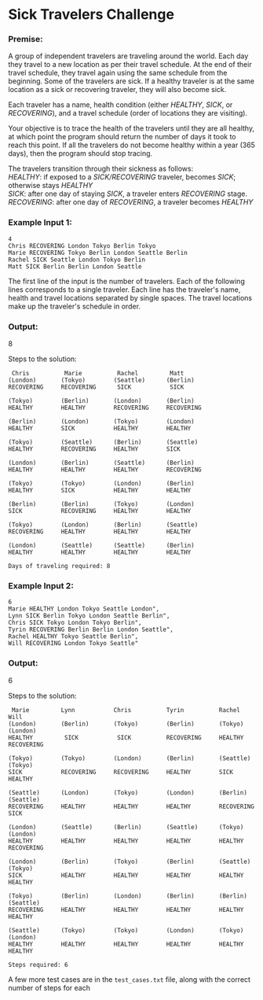 # Sick Travelers Challenge
### Premise:

A group of independent travelers are traveling around the world. Each day they travel to a new location as per their travel schedule. At the end of their travel schedule, they travel again using the same schedule from the beginning. Some of the travelers are sick. If a healthy traveler is at the same location as a sick or recovering traveler, they will also become sick.

Each traveler has a name, health condition (either *HEALTHY*, *SICK*, or *RECOVERING*), and a travel schedule (order of locations they are visiting).

Your objective is to trace the health of the travelers until they are all healthy, at which point the program should return the number of days it took to reach this point. If all the travelers do not become healthy within a year (365 days), then the program should stop tracing. 

The travelers transition through their sickness as follows:  
*HEALTHY*: if exposed to a *SICK/RECOVERING* traveler, becomes *SICK*; otherwise stays *HEALTHY*  
*SICK*: after one day of staying *SICK*, a traveler enters *RECOVERING* stage. 
*RECOVERING*: after one day of *RECOVERING*, a traveler becomes *HEALTHY*  

### Example Input 1:
```
4
Chris RECOVERING London Tokyo Berlin Tokyo
Marie RECOVERING Tokyo Berlin London Seattle Berlin
Rachel SICK Seattle London Tokyo Berlin
Matt SICK Berlin Berlin London Seattle
```
The first line of the input is the number of travelers. Each of the following lines corresponds to a single traveler. Each line has the traveler's name, health and travel locations separated by single spaces. The travel locations make up the traveler's schedule in order.

### Output:  

8

Steps to the solution:
```
 Chris          Marie          Rachel         Matt           
(London)       (Tokyo)        (Seattle)      (Berlin)       
RECOVERING     RECOVERING      SICK           SICK           

(Tokyo)        (Berlin)       (London)       (Berlin)       
HEALTHY        HEALTHY        RECOVERING     RECOVERING     

(Berlin)       (London)       (Tokyo)        (London)       
HEALTHY        SICK           HEALTHY        HEALTHY        

(Tokyo)        (Seattle)      (Berlin)       (Seattle)      
HEALTHY        RECOVERING     HEALTHY        SICK           

(London)       (Berlin)       (Seattle)      (Berlin)       
HEALTHY        HEALTHY        HEALTHY        RECOVERING     

(Tokyo)        (Tokyo)        (London)       (Berlin)       
HEALTHY        SICK           HEALTHY        HEALTHY        

(Berlin)       (Berlin)       (Tokyo)        (London)       
SICK           RECOVERING     HEALTHY        HEALTHY        

(Tokyo)        (London)       (Berlin)       (Seattle)      
RECOVERING     HEALTHY        HEALTHY        HEALTHY        

(London)       (Seattle)      (Seattle)      (Berlin)       
HEALTHY        HEALTHY        HEALTHY        HEALTHY              

Days of traveling required: 8
```




### Example Input 2:

```
6
Marie HEALTHY London Tokyo Seattle London",
Lynn SICK Berlin Tokyo London Seattle Berlin",
Chris SICK Tokyo London Tokyo Berlin",
Tyrin RECOVERING Berlin Berlin London Seattle",
Rachel HEALTHY Tokyo Seattle Berlin",
Will RECOVERING London Tokyo Seattle"
```

### Output: 

6

Steps to the solution:
```
 Marie         Lynn           Chris          Tyrin          Rachel         Will          
(London)       (Berlin)       (Tokyo)        (Berlin)       (Tokyo)        (London)       
HEALTHY         SICK           SICK          RECOVERING     HEALTHY        RECOVERING     

(Tokyo)        (Tokyo)        (London)       (Berlin)       (Seattle)      (Tokyo)        
SICK           RECOVERING     RECOVERING     HEALTHY        SICK           HEALTHY        

(Seattle)      (London)       (Tokyo)        (London)       (Berlin)       (Seattle)      
RECOVERING     HEALTHY        HEALTHY        HEALTHY        RECOVERING     SICK           

(London)       (Seattle)      (Berlin)       (Seattle)      (Tokyo)        (London)       
HEALTHY        HEALTHY        HEALTHY        HEALTHY        HEALTHY        RECOVERING     

(London)       (Berlin)       (Tokyo)        (Berlin)       (Seattle)      (Tokyo)        
SICK           HEALTHY        HEALTHY        HEALTHY        HEALTHY        HEALTHY        

(Tokyo)        (Berlin)       (London)       (Berlin)       (Berlin)       (Seattle)      
RECOVERING     HEALTHY        HEALTHY        HEALTHY        HEALTHY        HEALTHY        

(Seattle)      (Tokyo)        (Tokyo)        (London)       (Tokyo)        (London)       
HEALTHY        HEALTHY        HEALTHY        HEALTHY        HEALTHY        HEALTHY

Steps required: 6
```

A few more test cases are in the `test_cases.txt` file, along with the correct number of steps for each
